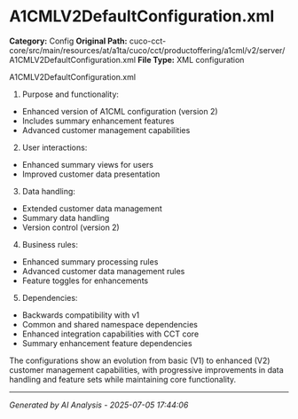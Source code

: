 # A1CMLV2DefaultConfiguration.xml

**Category:** Config
**Original Path:** cuco-cct-core/src/main/resources/at/a1ta/cuco/cct/productoffering/a1cml/v2/server/A1CMLV2DefaultConfiguration.xml
**File Type:** XML configuration

A1CMLV2DefaultConfiguration.xml
1. Purpose and functionality:
- Enhanced version of A1CML configuration (version 2)
- Includes summary enhancement features
- Advanced customer management capabilities

2. User interactions:
- Enhanced summary views for users
- Improved customer data presentation

3. Data handling:
- Extended customer data management
- Summary data handling
- Version control (version 2)

4. Business rules:
- Enhanced summary processing rules
- Advanced customer data management rules
- Feature toggles for enhancements

5. Dependencies:
- Backwards compatibility with v1
- Common and shared namespace dependencies
- Enhanced integration capabilities with CCT core
- Summary enhancement feature dependencies

The configurations show an evolution from basic (V1) to enhanced (V2) customer management capabilities, with progressive improvements in data handling and feature sets while maintaining core functionality.

---
*Generated by AI Analysis - 2025-07-05 17:44:06*
